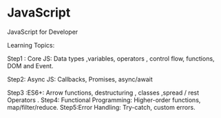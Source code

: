 # JavaScript
JavaScript for Developer

Learning Topics:

Step1 : Core JS: Data types ,variables, operators , control flow, functions, DOM and Event.

Step2: Async JS: Callbacks, Promises, async/await

Step3 :ES6+: Arrow functions, destructuring , classes ,spread / rest Operators . 
Step4: Functional Programming: Higher-order functions, map/filter/reduce.
Step5:Error Handling: Try-catch, custom errors.

